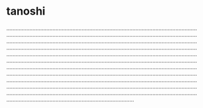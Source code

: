 # tanoshi

.......................................................................................................................................................................................................................................................................................................................................................................................................................................................................................................................................................................................................................................................................................................................................................................................................................................................................................................................................................................................................................................................................................................................................................................................................................................................................................................................................................................................................................................................................................................